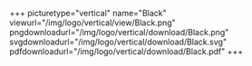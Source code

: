 +++
picturetype="vertical"
name="Black"
viewurl="/img/logo/vertical/view/Black.png"
pngdownloadurl="/img/logo/vertical/download/Black.png"
svgdownloadurl="/img/logo/vertical/download/Black.svg"
pdfdownloadurl="/img/logo/vertical/download/Black.pdf"
+++
